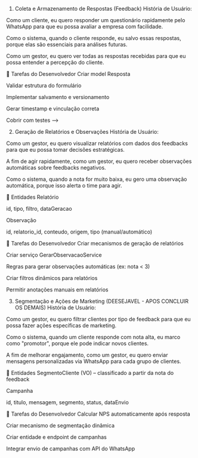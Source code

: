 1. Coleta e Armazenamento de Respostas (Feedback)
História de Usuário:

Como um cliente, eu quero responder um questionário rapidamente pelo WhatsApp para que eu possa avaliar a empresa com facilidade.

Como o sistema, quando o cliente responde, eu salvo essas respostas, porque elas são essenciais para análises futuras.

Como um gestor, eu quero ver todas as respostas recebidas para que eu possa entender a percepção do cliente.

<!-- 📌 Entidades
Feedback

id, pesquisa_id, pergunta_id, respostaTexto, nota, dataResposta (Criado)

📌 Regras de Negócio
Associar Formulário à Feedback correto

Validar tipo de resposta (nota, texto, múltipla escolha) -->

📌 Tarefas do Desenvolvedor
 Criar model Resposta

 Validar estrutura do formulário 

 Implementar salvamento e versionamento

 Gerar timestamp e vinculação correta

 Cobrir com testes -->

2. Geração de Relatórios e Observações
História de Usuário:

Como um gestor, eu quero visualizar relatórios com dados dos feedbacks para que eu possa tomar decisões estratégicas.

A fim de agir rapidamente, como um gestor, eu quero receber observações automáticas sobre feedbacks negativos.

Como o sistema, quando a nota for muito baixa, eu gero uma observação automática, porque isso alerta o time para agir.

📌 Entidades
Relatório

id, tipo, filtro, dataGeracao

Observação

id, relatorio_id, conteudo, origem, tipo (manual/automático)

📌 Tarefas do Desenvolvedor
 Criar mecanismos de geração de relatórios

 Criar serviço GerarObservacaoService

 Regras para gerar observações automáticas (ex: nota < 3)

 Criar filtros dinâmicos para relatórios

 Permitir anotações manuais em relatórios

3. Segmentação e Ações de Marketing (DEESEJAVEL - APOS CONCLUIR OS DEMAIS)
História de Usuário:

Como um gestor, eu quero filtrar clientes por tipo de feedback para que eu possa fazer ações específicas de marketing.

Como o sistema, quando um cliente responde com nota alta, eu marco como "promotor", porque ele pode indicar novos clientes.

A fim de melhorar engajamento, como um gestor, eu quero enviar mensagens personalizadas via WhatsApp para cada grupo de clientes.

📌 Entidades
SegmentoCliente (VO) – classificado a partir da nota do feedback

Campanha

id, titulo, mensagem, segmento, status, dataEnvio

📌 Tarefas do Desenvolvedor
 Calcular NPS automaticamente após resposta

 Criar mecanismo de segmentação dinâmica

 Criar entidade e endpoint de campanhas

 Integrar envio de campanhas com API do WhatsApp